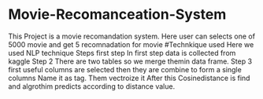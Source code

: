 # Movie-Recomanceation-System
This Project is a movie recomandation system. Here user can selects one of 5000 movie and get 5 recomnadation for movie
#Technkique used
Here we used NLP technique
Steps
first step
In first step data is collected from kaggle
Step 2
There are two tables so we merge themin data frame.
Step 3
first useful columns are selected
then they are combine to form a single columns
Name it as tag.
Them vectroize it
After this Cosinedistance is find 
and algrothim predicts according to distance value.
